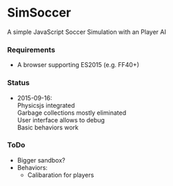 # SimSoccer
A simple JavaScript Soccer Simulation with an Player AI

### Requirements

 * A browser supporting ES2015 (e.g. FF40+)

### Status

 * 2015-09-16:  
   Physicsjs integrated  
   Garbage collections mostly eliminated  
   User interface allows to debug  
   Basic behaviors work  

### ToDo
    
  * Bigger sandbox?
  * Behaviors: 
    * Calibaration for players